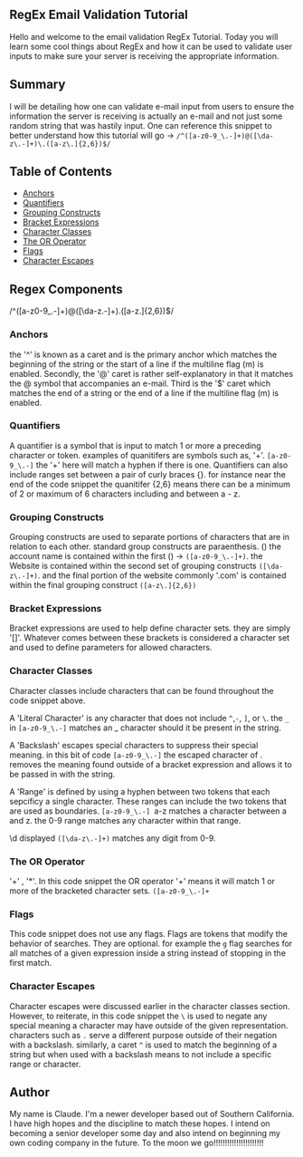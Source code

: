 ## RegEx Email Validation Tutorial 

Hello and welcome to the email validation RegEx Tutorial. Today you will learn some cool things about RegEx and how it can be used to validate user inputs to make sure your server is receiving the appropriate information.

## Summary

I will be detailing how one can validate e-mail input from users to ensure the information the server is receiving is actually an e-mail and not just some random string that was hastily input. One can reference this snippet to better understand how this tutorial will go -> ``` /^([a-z0-9_\.-]+)@([\da-z\.-]+)\.([a-z\.]{2,6})$/ ```

## Table of Contents

- [Anchors](#anchors)
- [Quantifiers](#quantifiers)
- [Grouping Constructs](#grouping-constructs)
- [Bracket Expressions](#bracket-expressions)
- [Character Classes](#character-classes)
- [The OR Operator](#the-or-operator)
- [Flags](#flags)
- [Character Escapes](#character-escapes)

## Regex Components
  /^([a-z0-9_\.-]+)@([\da-z\.-]+)\.([a-z\.]{2,6})$/
### Anchors
the '^' is known as a caret and is the primary anchor which matches the beginning of the string or the start of a line if the multiline flag (m) is enabled. Secondly, the '@' caret is rather self-explanatory in that it matches the @ symbol that accompanies an e-mail. Third is the '$' caret which matches the end of a string or the end of a line if the multiline flag (m) is enabled.
### Quantifiers
 A quantifier is a symbol that is input to match 1 or more a preceding character or token. examples of quanitifers are symbols such as, '+'. `[a-z0-9_\.-]` the '+' here will match a hyphen if there is one. Quantifiers can also include ranges set between a pair of curly braces {}. for instance near the end of the code snippet the quanitifer {2,6} means there can be a minimum of 2 or maximum of 6 characters including and between a - z.
### Grouping Constructs
Grouping constructs are used to separate portions of characters that are in relation to each other. standard group constructs are paraenthesis. () the account name is contained within the first () -> `([a-z0-9_\.-]+)`. the Website is contained within the second set of grouping constructs `([\da-z\.-]+)`. and the final portion of the website commonly '.com' is contained within the final grouping construct `([a-z\.]{2,6})`
### Bracket Expressions
Bracket expressions are used to help define character sets. they are simply '[]'. Whatever comes between these brackets is considered a character set and used to define parameters for allowed characters.
### Character Classes
Character classes include characters that can be found throughout the code snippet above. 

A 'Literal Character' is any character that does not include `^`,`-`, `]`, or `\`. the `_` in `[a-z0-9_\.-]` matches an _ character should it be present in the string. 

A 'Backslash' escapes special characters to suppress their special meaning. in this bit of code `[a-z0-9_\.-]` the escaped character of . removes the meaning found outside of a bracket expression and allows it to be passed in with the string.

A 'Range' is defined by using a hyphen between two tokens that each sepcificy a single character. These ranges can include the two tokens that are used as boundaries. `[a-z0-9_\.-] `a-z matches a character between a and z. the 0-9 range matches any character within that range. 

\d displayed `([\da-z\.-]+)` matches any digit from 0-9.
### The OR Operator
'+' , '*'. In this code snippet the OR operator '+' means it will match 1 or more of the bracketed character sets. `([a-z0-9_\.-]+`
### Flags
This code snippet does not use any flags. Flags are tokens that modify the behavior of searches. They are optional. for example the `g` flag searches for all matches of a given expression inside a string instead of stopping in the first match.
### Character Escapes
Character escapes were discussed earlier in the character classes section. However, to reiterate, in this code snippet the `\` is used to negate any special meaning a character may have outside of the given representation. characters such as `.` serve a different purpose outside of their negation with a backslash. similarly, a caret `^` is used to match the beginning of a string but when used with a backslash means to not include a specific range or character.
## Author

My name is Claude. I'm a newer developer based out of Southern California. I have high hopes and the discipline to match these hopes. I intend on becoming a senior developer some day and also intend on beginning my own coding company in the future. To the moon we go!!!!!!!!!!!!!!!!!!!!!!
